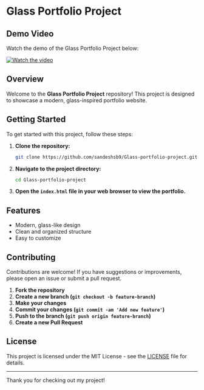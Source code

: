 # Glass Portfolio Project

## Demo Video

Watch the demo of the Glass Portfolio Project below:

[![Watch the video](path_to_thumbnail_image)](https://github.com/sandeshsb9/Glass-portfolio-project/blob/master/demo/vid1.mp4)



## Overview

Welcome to the **Glass Portfolio Project** repository! This project is designed to showcase a modern, glass-inspired portfolio website.


## Getting Started

To get started with this project, follow these steps:

1. **Clone the repository:**

    ```bash
    git clone https://github.com/sandeshsb9/Glass-portfolio-project.git
    ```

2. **Navigate to the project directory:**

    ```bash
    cd Glass-portfolio-project
    ```

3. **Open the `index.html` file in your web browser to view the portfolio.**

## Features

- Modern, glass-like design
- Clean and organized structure
- Easy to customize

## Contributing

Contributions are welcome! If you have suggestions or improvements, please open an issue or submit a pull request.

1. **Fork the repository**
2. **Create a new branch (`git checkout -b feature-branch`)**
3. **Make your changes**
4. **Commit your changes (`git commit -am 'Add new feature'`)**
5. **Push to the branch (`git push origin feature-branch`)**
6. **Create a new Pull Request**

## License

This project is licensed under the MIT License - see the [LICENSE](LICENSE) file for details.



---

Thank you for checking out my project!

